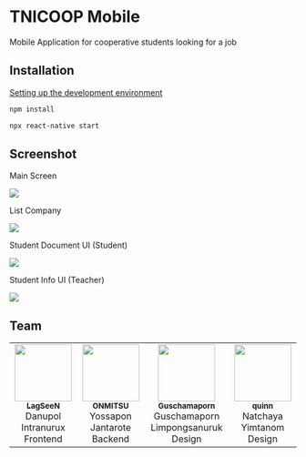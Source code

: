 # TNICOOP Mobile

Mobile Application for cooperative students looking for a job

## Installation

[Setting up the development environment](https://reactnative.dev/docs/environment-setup)

```bash
npm install

npx react-native start
```


## Screenshot

Main Screen

![](https://i.imgur.com/vAWxifWl.png)

List Company

![](https://i.imgur.com/2VMx6pIl.jpg)

Student Document UI (Student)

![](https://i.imgur.com/08i7QWZl.png)

Student Info UI (Teacher)

![](https://i.imgur.com/dSjTsyWl.png)

## Team
<table>
  <tr>
    <td align="center"><a href="https://github.com/LagSeeN"><img src="https://avatars1.githubusercontent.com/u/19259262?v=4" width="100px;" alt=""/><br /><sub><b>LagSeeN</b></sub></a><br />Danupol Intranurux<br />Frontend</td>
    <td align="center"><a href="https://github.com/ONMITSU"><img src="https://avatars1.githubusercontent.com/u/34770624?v=4" width="100px;" alt=""/><br /><sub><b>ONMITSU</b></sub></a><br />Yossapon Jantarote<br />Backend</td></td>
    <td align="center"><a href="https://github.com/Guschamaporn"><img src="https://avatars1.githubusercontent.com/u/65846492?v=4" width="100px;" alt=""/><br /><sub><b>Guschamaporn</b></sub></a><br />Guschamaporn Limpongsanuruk<br />Design</td></td>
    <td align="center"><a href="https://github.com/Natchaya-Yimtanom"><img src="https://avatars1.githubusercontent.com/u/65905726?v=4" width="100px;" alt=""/><br /><sub><b>quinn</b></sub></a><br />Natchaya Yimtanom<br />Design</td></td>
  </tr>
</table>

